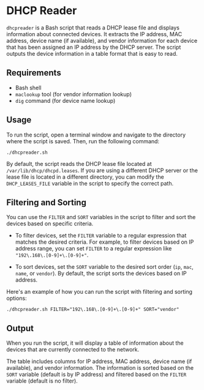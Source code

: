 # DHCP Reader

`dhcpreader` is a Bash script that reads a DHCP lease file and displays information about connected devices. It extracts the IP address, MAC address, device name (if available), and vendor information for each device that has been assigned an IP address by the DHCP server. The script outputs the device information in a table format that is easy to read.

## Requirements

-   Bash shell
-   `maclookup` tool (for vendor information lookup)
-   `dig` command (for device name lookup)

## Usage

To run the script, open a terminal window and navigate to the directory where the script is saved. Then, run the following command:

`./dhcpreader.sh` 

By default, the script reads the DHCP lease file located at `/var/lib/dhcp/dhcpd.leases`. If you are using a different DHCP server or the lease file is located in a different directory, you can modify the `DHCP_LEASES_FILE` variable in the script to specify the correct path.

## Filtering and Sorting

You can use the `FILTER` and `SORT` variables in the script to filter and sort the devices based on specific criteria.

-   To filter devices, set the `FILTER` variable to a regular expression that matches the desired criteria. For example, to filter devices based on IP address range, you can set `FILTER` to a regular expression like `"192\.168\.[0-9]+\.[0-9]+"`.
    
-   To sort devices, set the `SORT` variable to the desired sort order (`ip`, `mac`, `name`, or `vendor`). By default, the script sorts the devices based on IP address.

Here's an example of how you can run the script with filtering and sorting options:

```./dhcpreader.sh FILTER="192\.168\.[0-9]+\.[0-9]+" SORT="vendor" ``` 

## Output

When you run the script, it will display a table of information about the devices that are currently connected to the network. 

The table includes columns for IP address, MAC address, device name (if available), and vendor information. The information is sorted based on the `SORT` variable (default is by IP address) and filtered based on the `FILTER` variable (default is no filter).
